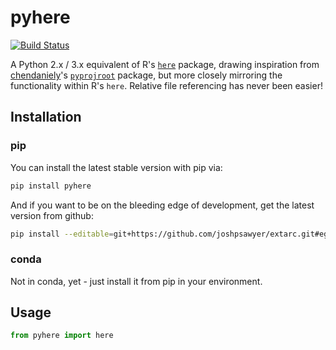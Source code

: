 # pyhere

[![Build Status](https://travis-ci.com/joshpsawyer/pyhere.svg?branch=master)](https://travis-ci.com/joshpsawyer/pyhere)

A Python 2.x / 3.x equivalent of R's [`here`][1] package, drawing inspiration from [chendaniely][2]'s [`pyprojroot`][3] package, but more closely mirroring the functionality within R's `here`. Relative file referencing has never been easier!

## Installation

### pip

You can install the latest stable version with pip via:

```bash
pip install pyhere
```

And if you want to be on the bleeding edge of development, get the latest version from github:

```bash
pip install --editable=git+https://github.com/joshpsawyer/extarc.git#egg=extarc
```

### conda

Not in conda, yet - just install it from pip in your environment.

## Usage

```python
from pyhere import here
```

[1]: https://github.com/r-lib/here
[2]: https://github.com/chendaniely
[3]: https://github.com/chendaniely/pyprojroot

